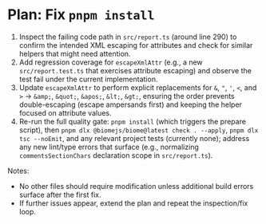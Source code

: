 # Plan: Fix `pnpm install`

1. Inspect the failing code path in `src/report.ts` (around line 290) to confirm the intended XML escaping for attributes and check for similar helpers that might need attention.
2. Add regression coverage for `escapeXmlAttr` (e.g., a new `src/report.test.ts` that exercises attribute escaping) and observe the test fail under the current implementation.
3. Update `escapeXmlAttr` to perform explicit replacements for `&`, `"`, `'`, `<`, and `>` → `&amp;`, `&quot;`, `&apos;`, `&lt;`, `&gt;`, ensuring the order prevents double-escaping (escape ampersands first) and keeping the helper focused on attribute values.
4. Re-run the full quality gate: `pnpm install` (which triggers the prepare script), then `pnpm dlx @biomejs/biome@latest check . --apply`, `pnpm dlx tsc --noEmit`, and any relevant project tests (currently none); address any new lint/type errors that surface (e.g., normalizing `commentsSectionChars` declaration scope in `src/report.ts`).

Notes:
- No other files should require modification unless additional build errors surface after the first fix.
- If further issues appear, extend the plan and repeat the inspection/fix loop.
